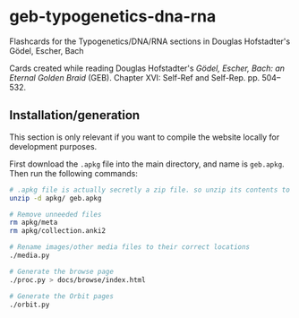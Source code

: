 # geb-typogenetics-dna-rna
Flashcards for the Typogenetics/DNA/RNA sections in Douglas Hofstadter's Gödel, Escher, Bach

Cards created while reading Douglas Hofstadter's _Gödel, Escher, Bach: an Eternal Golden Braid_ (GEB). Chapter XVI: Self-Ref and Self-Rep. pp. 504–532.

## Installation/generation

This section is only relevant if you want to compile the website locally for development purposes.

First download the `.apkg` file into the main directory, and name is `geb.apkg`. Then run the following commands:

```bash
# .apkg file is actually secretly a zip file. so unzip its contents to a directory called apkg/
unzip -d apkg/ geb.apkg

# Remove unneeded files
rm apkg/meta
rm apkg/collection.anki2

# Rename images/other media files to their correct locations
./media.py

# Generate the browse page
./proc.py > docs/browse/index.html

# Generate the Orbit pages
./orbit.py
```

